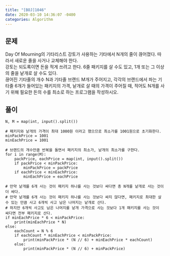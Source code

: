 ```yaml
---
title: "[BOJ]1046"
date: 2020-03-10 14:36:07 -0400
categories: Algorithm
---
```



## 문제
Day Of Mourning의 기타리스트 강토가 사용하는 기타에서 N개의 줄이 끊어졌다. 따라서 새로운 줄을 사거나 교체해야 한다.  
강토는 되도록이면 돈을 적게 쓰려고 한다. 6줄 패키지를 살 수도 있고, 1개 또는 그 이상의 줄을 낱개로 살 수도 있다.  
끊어진 기타줄의 개수 N과 기타줄 브랜드 M개가 주어지고, 각각의 브랜드에서 파는 기타줄 6개가 들어있는 패키지의 가격, 낱개로 살 때의 가격이 주어질 때, 적어도 N개를 사기 위해 필요한 돈의 수를 최소로 하는 프로그램을 작성하시오.  

## 풀이
```
N, M = map(int, input().split())

# 패키지와 낱개의 가격이 최대 1000원 이라고 했으므로 최소가를 1001원으로 초기화한다.
minPackPrice = 1001 
minEachPrice = 1001

# 브랜드의 개수만큼 반복을 돌면서 패키지의 최소가, 낱개의 최소가를 구한다.
for i in range(M):
    packPrice, eachPrice = map(int, input().split())
    if packPrice < minPackPrice:
        minPackPrice = packPrice
    if eachPrice < minEachPrice:
        minEachPrice = eachPrice

# 만약 낱개를 6개 사는 것이 패키지 하나를 사는 것보다 싸다면 총 N개를 낱개로 사는 것이 더 싸다.
# 만약 낱개를 6개 사는 것이 패키지 하나를 사는 것보다 싸지 않다면, 패키지로 최대한 살 수 있는 만큼 사고 6개씩 사고 남은 나머지는 낱개로 산다.
# 하지만 6개씩 사고도 남은 나머지를 낱개 가격으로 사는 것보다 1개 패키지를 사는 것이 싸다면 전부 패키지로 산다.
if minEachPrice * 6 < minPackPrice:
    print(minEachPrice * N)
else: 
    eachCount = N % 6
    if eachCount * minEachPrice < minPackPrice:
        print(minPackPrice * (N // 6) + minEachPrice * eachCount)
    else:
        print(minPackPrice * (N // 6) + minPackPrice)
```
